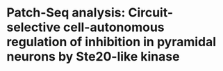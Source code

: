 # Patch-Seq analysis: Circuit-selective cell-autonomous regulation of inhibition in pyramidal neurons by Ste20-like kinase
